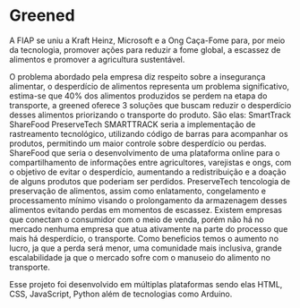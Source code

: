 # Greened
A FIAP se uniu a Kraft Heinz, Microsoft e a Ong Caça-Fome para, por meio da tecnologia, promover ações para reduzir a fome global, a escassez de alimentos e promover a agricultura sustentável.

O problema abordado pela empresa diz respeito sobre a insegurança alimentar, o desperdício de alimentos representa um problema significativo, estima-se que 40% dos alimentos produzidos se perdem na etapa do transporte, a greened oferece 3 soluções que buscam reduzir o desperdício desses alimentos priorizando o transporte do produto. 
São elas: SmartTrack ShareFood PreserveTech 
SMARTTRACK seria a implementação de rastreamento tecnológico, utilizando código de barras para acompanhar os produtos, permitindo um maior controle sobre desperdício ou perdas. 
ShareFood que seria o desenvolvimento de uma plataforma online para o compartilhamento de informações entre agricultores, varejistas e ongs, com o objetivo de evitar o desperdício, aumentando a redistribuição e a doação de alguns produtos que poderiam ser perdidos. 
PreserveTech tencologia de preservação de alimentos, assim como enlatamento, congelamento e processamento mínimo visando o prolongamento da armazenagem desses alimentos evitando perdas em momentos de escassez. 
Existem empresas que conectam o consumidor com o meio de venda, porém não há no mercado nenhuma empresa que atua ativamente na parte do processo que mais há desperdício, o transporte. 
Como beneficios temos o aumento no lucro, ja que a perda será menor, uma comunidade mais inclusiva, grande escalabilidade ja que o mercado sofre com o manuseio do alimento no transporte.

Esse projeto foi desenvolvido em múltiplas plataformas sendo elas HTML, CSS, JavaScript, Python além de tecnologias como Arduino.
